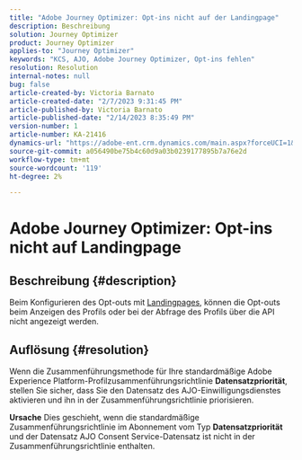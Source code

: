 ```yaml
---
title: "Adobe Journey Optimizer: Opt-ins nicht auf der Landingpage"
description: Beschreibung
solution: Journey Optimizer
product: Journey Optimizer
applies-to: "Journey Optimizer"
keywords: "KCS, AJO, Adobe Journey Optimizer, Opt-ins fehlen"
resolution: Resolution
internal-notes: null
bug: false
article-created-by: Victoria Barnato
article-created-date: "2/7/2023 9:31:45 PM"
article-published-by: Victoria Barnato
article-published-date: "2/14/2023 8:35:49 PM"
version-number: 1
article-number: KA-21416
dynamics-url: "https://adobe-ent.crm.dynamics.com/main.aspx?forceUCI=1&pagetype=entityrecord&etn=knowledgearticle&id=1b9b39cf-2ea7-ed11-aad1-6045bd0065f9"
source-git-commit: a056490be75b4c60d9a03b0239177895b7a76e2d
workflow-type: tm+mt
source-wordcount: '119'
ht-degree: 2%

---
```


# Adobe Journey Optimizer: Opt-ins nicht auf Landingpage

## Beschreibung {#description}

Beim Konfigurieren des Opt-outs mit [Landingpages](https://experienceleague.adobe.com/docs/journey-optimizer/using/landing-pages/lp-use-cases.html), können die Opt-outs beim Anzeigen des Profils oder bei der Abfrage des Profils über die API nicht angezeigt werden.

## Auflösung {#resolution}


Wenn die Zusammenführungsmethode für Ihre standardmäßige Adobe Experience Platform-Profilzusammenführungsrichtlinie <b>Datensatzpriorität</b>, stellen Sie sicher, dass Sie den Datensatz des AJO-Einwilligungsdienstes aktivieren und ihn in der Zusammenführungsrichtlinie priorisieren.


<b>Ursache</b>
Dies geschieht, wenn die standardmäßige Zusammenführungsrichtlinie im Abonnement vom Typ <b>Datensatzpriorität</b> und der Datensatz AJO Consent Service-Datensatz ist nicht in der Zusammenführungsrichtlinie enthalten.
